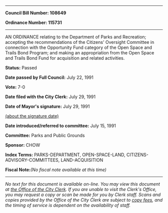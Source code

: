 

********

**Council Bill Number: 108649**
   
**Ordinance Number: 115731**
********

 AN ORDINANCE relating to the Department of Parks and Recreation; accepting the recommendations of the Citizens' Oversight Committee in connection with the Opportunity Fund category of the Open Space and Trails Bond Program; and making an appropriation from the Open Space and Trails Bond Fund for acquisition and related activities.

**Status:** Passed
   
**Date passed by Full Council:** July 22, 1991
   
**Vote:** 7-0
   
**Date filed with the City Clerk:** July 29, 1991
   
**Date of Mayor's signature:** July 29, 1991
   
[(about the signature date)](/~public/approvaldate.htm)
   
   
   
**Date introduced/referred to committee:** July 15, 1991
   
**Committee:** Parks and Public Grounds
   
**Sponsor:** CHOW
   
   
**Index Terms:** PARKS-DEPARTMENT, OPEN-SPACE-LAND, CITIZENS-ADVISORY-COMMITTEES, LAND-ACQUISITION

**Fiscal Note:**_(No fiscal note available at this time)_
********

_No text for this document is available on-line. You may view this document at [the Office of the City Clerk](http://www.seattle.gov/leg/clerk/contactUs.htm). If you are unable to visit the Clerk's Office, you may request a copy or scan be made for you by Clerk staff. Scans and copies provided by the Office of the City Clerk are subject to [copy fees](http://clerk.seattle.gov/~public/clerkfees.htm), and the timing of service is dependent on the availability of staff._


